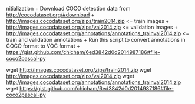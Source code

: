 nitialization
    + Download COCO detection data from http://cocodataset.org/#download
        + http://images.cocodataset.org/zips/train2014.zip <= train images
        + http://images.cocodataset.org/zips/val2014.zip <= validation images
        + http://images.cocodataset.org/annotations/annotations_trainval2014.zip <= train and validation annotations
    + Run this script to convert annotations in COCO format to VOC format
        + https://gist.github.com/chicham/6ed3842d0d2014987186#file-coco2pascal-py


wget http://images.cocodataset.org/zips/train2014.zip 
wget http://images.cocodataset.org/zips/val2014.zip
wget http://images.cocodataset.org/annotations/annotations_trainval2014.zip
wget https://gist.github.com/chicham/6ed3842d0d2014987186#file-coco2pascal-py
